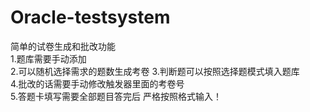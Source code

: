 # Oracle-testsystem  
简单的试卷生成和批改功能  
1.题库需要手动添加  
2.可以随机选择需求的题数生成考卷
3.判断题可以按照选择题模式填入题库  
4.批改的话需要手动修改触发器里面的考卷号  
5.答题卡填写需要全部题目答完后 严格按照格式输入！  
